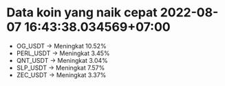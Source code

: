 # Data koin yang naik cepat 2022-08-07 16:43:38.034569+07:00

* OG_USDT -> Meningkat 10.52%
* PERL_USDT -> Meningkat 3.45%
* QNT_USDT -> Meningkat 3.04%
* SLP_USDT -> Meningkat 7.57%
* ZEC_USDT -> Meningkat 3.37%
